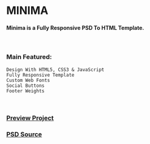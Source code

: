 # MINIMA
#### Minima is a Fully Responsive PSD To HTML Template.

<br />

### Main Featured:
    Design With HTML5, CSS3 & JavaScript
    Fully Responsive Template
    Custom Web Fonts
    Social Buttons
    Footer Weights

<br />

### [Preview Project](https://wasek23.github.io/minima/)
### [PSD Source](https://graphicburger.com/minima-psd-website-template/)
